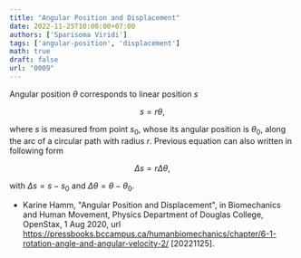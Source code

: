 ```yaml
---
title: "Angular Position and Displacement"
date: 2022-11-25T10:00:00+07:00
authors: ['Sparisoma Viridi']
tags: ['angular-position', 'displacement']
math: true
draft: false
url: "0009"
---
```


Angular position $\theta$ corresponds to linear position $s$

$$\tag{1}
s = r \theta,
$$

where $s$ is measured from point $s_0$, whose its angular position is $\theta_0$, along the arc of a circular path with radius $r$. Previous equation can also written in following form

$$\tag{2}
\Delta s = r \Delta \theta,
$$

with $\Delta s = s - s_0$ and $\Delta \theta = \theta - \theta_0$.

+ Karine Hamm, "Angular Position and Displacement", in Biomechanics and Human Movement, Physics Department of Douglas College, OpenStax, 1 Aug 2020, url https://pressbooks.bccampus.ca/humanbiomechanics/chapter/6-1-rotation-angle-and-angular-velocity-2/ [20221125].

